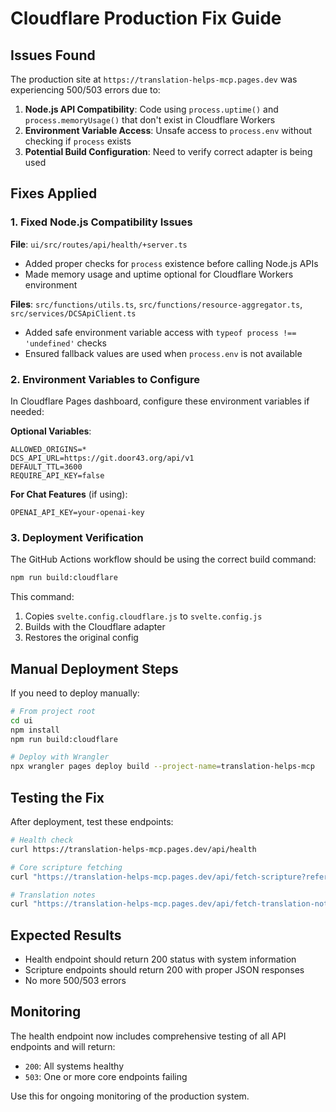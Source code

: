 # Cloudflare Production Fix Guide

## Issues Found

The production site at `https://translation-helps-mcp.pages.dev` was experiencing 500/503 errors due to:

1. **Node.js API Compatibility**: Code using `process.uptime()` and `process.memoryUsage()` that don't exist in Cloudflare Workers
2. **Environment Variable Access**: Unsafe access to `process.env` without checking if `process` exists
3. **Potential Build Configuration**: Need to verify correct adapter is being used

## Fixes Applied

### 1. Fixed Node.js Compatibility Issues

**File**: `ui/src/routes/api/health/+server.ts`

- Added proper checks for `process` existence before calling Node.js APIs
- Made memory usage and uptime optional for Cloudflare Workers environment

**Files**: `src/functions/utils.ts`, `src/functions/resource-aggregator.ts`, `src/services/DCSApiClient.ts`

- Added safe environment variable access with `typeof process !== 'undefined'` checks
- Ensured fallback values are used when `process.env` is not available

### 2. Environment Variables to Configure

In Cloudflare Pages dashboard, configure these environment variables if needed:

**Optional Variables**:

```
ALLOWED_ORIGINS=*
DCS_API_URL=https://git.door43.org/api/v1
DEFAULT_TTL=3600
REQUIRE_API_KEY=false
```

**For Chat Features** (if using):

```
OPENAI_API_KEY=your-openai-key
```

### 3. Deployment Verification

The GitHub Actions workflow should be using the correct build command:

```bash
npm run build:cloudflare
```

This command:

1. Copies `svelte.config.cloudflare.js` to `svelte.config.js`
2. Builds with the Cloudflare adapter
3. Restores the original config

## Manual Deployment Steps

If you need to deploy manually:

```bash
# From project root
cd ui
npm install
npm run build:cloudflare

# Deploy with Wrangler
npx wrangler pages deploy build --project-name=translation-helps-mcp
```

## Testing the Fix

After deployment, test these endpoints:

```bash
# Health check
curl https://translation-helps-mcp.pages.dev/api/health

# Core scripture fetching
curl "https://translation-helps-mcp.pages.dev/api/fetch-scripture?reference=John+3:16&language=en&organization=unfoldingWord"

# Translation notes
curl "https://translation-helps-mcp.pages.dev/api/fetch-translation-notes?reference=John+3:16&language=en&organization=unfoldingWord"
```

## Expected Results

- Health endpoint should return 200 status with system information
- Scripture endpoints should return 200 with proper JSON responses
- No more 500/503 errors

## Monitoring

The health endpoint now includes comprehensive testing of all API endpoints and will return:

- `200`: All systems healthy
- `503`: One or more core endpoints failing

Use this for ongoing monitoring of the production system.
